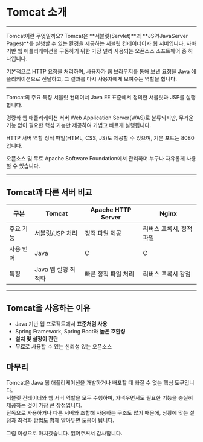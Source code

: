# Tomcat 소개

---

Tomcat이란 무엇일까요?
Tomcat은 **서블릿(Servlet)**과 **JSP(JavaServer Pages)**를 실행할 수 있는 환경을 제공하는 서블릿 컨테이너이자 웹 서버입니다.
자바 기반 웹 애플리케이션을 구동하기 위한 가장 널리 사용되는 오픈소스 소프트웨어 중 하나입니다.

기본적으로 HTTP 요청을 처리하며, 사용자가 웹 브라우저를 통해 보낸 요청을 Java 애플리케이션으로 전달하고, 그 결과를 다시 사용자에게 보여주는 역할을 합니다.

---

Tomcat의 주요 특징
서블릿 컨테이너
Java EE 표준에서 정의한 서블릿과 JSP를 실행합니다.

경량화 웹 애플리케이션 서버
Web Application Server(WAS)로 분류되지만, 무거운 기능 없이 필요한 핵심 기능만 제공하여 가볍고 빠르게 실행됩니다.

HTTP 서버 역할
정적 파일(HTML, CSS, JS)도 제공할 수 있으며, 기본 포트는 8080입니다.

오픈소스 및 무료
Apache Software Foundation에서 관리하며 누구나 자유롭게 사용할 수 있습니다.

---

## Tomcat과 다른 서버 비교

| 구분        | Tomcat             | Apache HTTP Server | Nginx                  |
|-------------|-------------------|--------------------|-----------------------|
| 주요 기능   | 서블릿/JSP 처리    | 정적 파일 제공      | 리버스 프록시, 정적 파일 |
| 사용 언어   | Java              | C                  | C                     |
| 특징        | Java 앱 실행 최적화 | 빠른 정적 파일 처리  | 리버스 프록시 강점        |

---

## Tomcat을 사용하는 이유

- Java 기반 웹 프로젝트에서 **표준처럼 사용**
- Spring Framework, Spring Boot와 **높은 호환성**
- **설치 및 설정이 간단**
- **무료**로 사용할 수 있는 신뢰성 있는 오픈소스

## 마무리

Tomcat은 Java 웹 애플리케이션을 개발하거나 배포할 때 빠질 수 없는 핵심 도구입니다.  
서블릿 컨테이너와 웹 서버 역할을 모두 수행하며, 가벼우면서도 필요한 기능을 충실히 제공하는 것이 가장 큰 장점입니다.  
단독으로 사용하거나 다른 서버와 조합해 사용하는 구조도 많기 때문에, 상황에 맞는 설정과 최적화 방법도 함께 알아두면 도움이 됩니다.

그럼 이상으로 마치겠습니다. 읽어주셔서 감사합니다.
